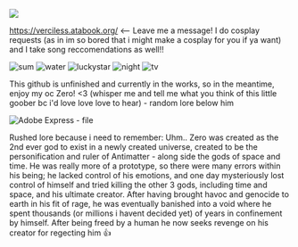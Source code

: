 ![](https://komarev.com/ghpvc/?username=verciless)

https://verciless.atabook.org/ <-- Leave me a message! I do cosplay requests (as in im so bored that i might make a cosplay for you if ya want) and I take song reccomendations as well!!

![sum](https://64.media.tumblr.com/8fd75d64d0e7c20279f1a1a39291aa80/6eac0cbc1027da31-3a/s100x200/05d47a200e3b7725225ba3780a47db913434afdf.gifv) ![water](https://64.media.tumblr.com/5d1f34ddeb66789e54306c948e95a8ee/8f3b966c768a7a38-e5/s100x200/4c93ae58a12d5237be8b5981b452ec4db6c8f371.gifv) ![luckystar](https://64.media.tumblr.com/231796cb0902abbc37f0dccc0e2e8c0f/0a314c1722fc4072-6e/s100x200/3c54da33774d9a86064bbcb28a8be2109371136c.gifv) ![night](https://64.media.tumblr.com/c0bc053497b6d2cdacf72607710c1e0c/0a314c1722fc4072-59/s100x200/aa6877408a07b3006e9993c626430f1fbea2343e.gifv) ![tv](https://64.media.tumblr.com/603280bb25174fe4ab92aa165ef7d0a8/321aa268678c99b9-ff/s100x200/d28fa8f73c9bd03444110b6b310f5a53cc2bd5eb.gifv)


This github is unfinished and currently in the works, so in the meantime, enjoy my oc Zero! <3 (whisper me and tell me what you think of this little goober bc i'd love love love to hear) - random lore below him

![Adobe Express - file](https://github.com/user-attachments/assets/9ce599e7-a087-4d4a-b6d9-487a2abb7936)


Rushed lore because i need to remember:
Uhm.. Zero was created as the 2nd ever god to exist in a newly created universe, created to be the personification and ruler of Antimatter - along side the gods of space and time. He was really more of a prototype, so there were many errors within his being; he lacked control of his emotions, and one day mysteriously lost control of himself and tried killing the other 3 gods, including time and space, and his ultimate creator. After having brought havoc and genocide to earth in his fit of rage, he was eventually banished into a void where he spent thousands (or millions i havent decided yet) of years in confinement by himself. After being freed by a human he now seeks revenge on his creator for regecting him 👍
